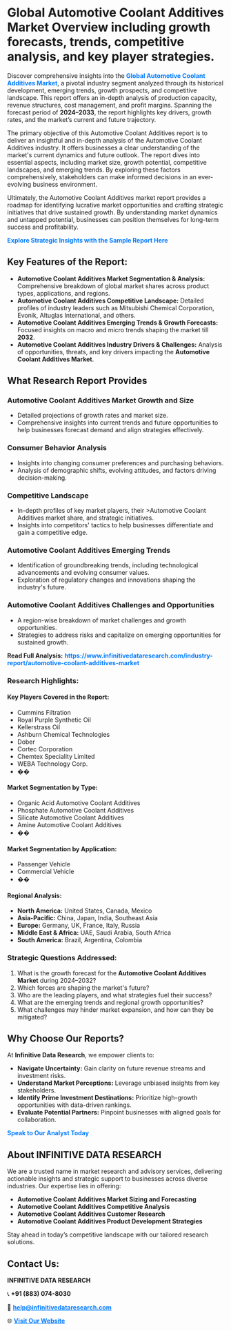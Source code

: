 <h1>Global Automotive Coolant Additives Market Overview including growth forecasts, trends, competitive analysis, and key player strategies.</h1>
<p>
Discover comprehensive insights into the 
<a href="https://www.infinitivedataresearch.com/industry-report/automotive-coolant-additives-market" rel="dofollow" style="color: #007BFF; text-decoration: none;"><strong>Global Automotive Coolant Additives Market</strong></a>, a pivotal industry segment analyzed through its historical development, emerging trends, growth prospects, and competitive landscape. This report offers an in-depth analysis of production capacity, revenue structures, cost management, and profit margins. Spanning the forecast period of <strong>2024–2033</strong>, the report highlights key drivers, growth rates, and the market’s current and future trajectory.
</p>
<p>
The primary objective of this Automotive Coolant Additives report is to deliver an insightful and in-depth analysis of the Automotive Coolant Additives industry. It offers businesses a clear understanding of the market's current dynamics and future outlook. The report dives into essential aspects, including market size, growth potential, competitive landscapes, and emerging trends. By exploring these factors comprehensively, stakeholders can make informed decisions in an ever-evolving business environment.
</p>
<p>
Ultimately, the Automotive Coolant Additives market report provides a roadmap for identifying lucrative market opportunities and crafting strategic initiatives that drive sustained growth. By understanding market dynamics and untapped potential, businesses can position themselves for long-term success and profitability.
</p>
<p>
<a href="https://www.infinitivedataresearch.com/request-sample/reportId=107889" style="color: #007BFF; text-decoration: none;"><strong>Explore Strategic Insights with the Sample Report Here</strong></a>
</p>

<h2>Key Features of the Report:</h2>
<ul>
<li><strong>Automotive Coolant Additives Market Segmentation & Analysis:</strong> Comprehensive breakdown of global market shares across product types, applications, and regions.</li>
<li><strong>Automotive Coolant Additives Competitive Landscape:</strong> Detailed profiles of industry leaders such as Mitsubishi Chemical Corporation, Evonik, Altuglas International, and others.</li>
<li><strong>Automotive Coolant Additives Emerging Trends & Growth Forecasts:</strong> Focused insights on macro and micro trends shaping the market till <strong>2032</strong>.</li>
<li><strong>Automotive Coolant Additives Industry Drivers & Challenges:</strong> Analysis of opportunities, threats, and key drivers impacting the <strong>Automotive Coolant Additives Market</strong>.</li>
</ul>

<h2>What Research Report Provides</h2>
<h3>Automotive Coolant Additives Market Growth and Size</h3>
<ul>
<li>Detailed projections of growth rates and market size.</li>
<li>Comprehensive insights into current trends and future opportunities to help businesses forecast demand and align strategies effectively.</li>
</ul>

<h3>Consumer Behavior Analysis</h3>
<ul>
<li>Insights into changing consumer preferences and purchasing behaviors.</li>
<li>Analysis of demographic shifts, evolving attitudes, and factors driving decision-making.</li>
</ul>

<h3>Competitive Landscape</h3>
<ul>
<li>In-depth profiles of key market players, their >Automotive Coolant Additives market share, and strategic initiatives.</li>
<li>Insights into competitors' tactics to help businesses differentiate and gain a competitive edge.</li>
</ul>

<h3>Automotive Coolant Additives Emerging Trends</h3>
<ul>
<li>Identification of groundbreaking trends, including technological advancements and evolving consumer values.</li>
<li>Exploration of regulatory changes and innovations shaping the industry's future.</li>
</ul>

<h3>Automotive Coolant Additives Challenges and Opportunities</h3>
<ul>
<li>A region-wise breakdown of market challenges and growth opportunities.</li>
<li>Strategies to address risks and capitalize on emerging opportunities for sustained growth.</li>
</ul>
<p><strong>Read Full Analysis:</strong> <a href="https://www.infinitivedataresearch.com/industry-report/automotive-coolant-additives-market" rel="dofollow" style="color: #007BFF; text-decoration: none;"><strong>https://www.infinitivedataresearch.com/industry-report/automotive-coolant-additives-market</strong></a></p>
<h3>Research Highlights:</h3>
<h4>Key Players Covered in the Report:</h4>
<ul><li>Cummins Filtration</li><li>Royal Purple Synthetic Oil</li><li>Kellerstrass Oil</li><li>Ashburn Chemical Technologies</li><li>Dober</li><li>Cortec Corporation</li><li>Chemtex Speciality Limited</li><li>WEBA Technology Corp.</li><li>��</li></ul>
<h4>Market Segmentation by Type:</h4>
<ul><li>Organic Acid Automotive Coolant Additives</li><li>Phosphate Automotive Coolant Additives</li><li>Silicate Automotive Coolant Additives</li><li>Amine Automotive Coolant Additives</li><li>��</li></ul>
<h4>Market Segmentation by Application:</h4>
<ul><li>Passenger Vehicle</li><li>Commercial Vehicle</li><li>��</li></ul>

<h4>Regional Analysis:</h4>
<ul>
<li><strong>North America:</strong> United States, Canada, Mexico</li>
<li><strong>Asia-Pacific:</strong> China, Japan, India, Southeast Asia</li>
<li><strong>Europe:</strong> Germany, UK, France, Italy, Russia</li>
<li><strong>Middle East & Africa:</strong> UAE, Saudi Arabia, South Africa</li>
<li><strong>South America:</strong> Brazil, Argentina, Colombia</li>
</ul>

<h3>Strategic Questions Addressed:</h3>
<ol>
<li>What is the growth forecast for the <strong>Automotive Coolant Additives Market</strong> during 2024–2032?</li>
<li>Which forces are shaping the market's future?</li>
<li>Who are the leading players, and what strategies fuel their success?</li>
<li>What are the emerging trends and regional growth opportunities?</li>
<li>What challenges may hinder market expansion, and how can they be mitigated?</li>
</ol>

<h2>Why Choose Our Reports?</h2>
<p>At <strong>Infinitive Data Research</strong>, we empower clients to:</p>
<ul>
<li><strong>Navigate Uncertainty:</strong> Gain clarity on future revenue streams and investment risks.</li>
<li><strong>Understand Market Perceptions:</strong> Leverage unbiased insights from key stakeholders.</li>
<li><strong>Identify Prime Investment Destinations:</strong> Prioritize high-growth opportunities with data-driven rankings.</li>
<li><strong>Evaluate Potential Partners:</strong> Pinpoint businesses with aligned goals for collaboration.</li>
</ul>
<p><a href="https://www.infinitivedataresearch.com/industry-report/automotive-coolant-additives-market" rel="dofollow" style="color: #007BFF; text-decoration: none;"><strong>Speak to Our Analyst Today</strong></a></p>

<h2>About INFINITIVE DATA RESEARCH</h2>
<p>We are a trusted name in market research and advisory services, delivering actionable insights and strategic support to businesses across diverse industries. Our expertise lies in offering:</p>
<ul>
<li><strong>Automotive Coolant Additives Market Sizing and Forecasting</strong></li>
<li><strong>Automotive Coolant Additives Competitive Analysis</strong></li>
<li><strong>Automotive Coolant Additives Customer Research</strong></li>
<li><strong>Automotive Coolant Additives Product Development Strategies</strong></li>
</ul>
<p>Stay ahead in today’s competitive landscape with our tailored research solutions.</p>

<h2>Contact Us:</h2>
<p><strong>INFINITIVE DATA RESEARCH</strong></p>
<p>📞 <strong>+91 (883) 074-8030</strong></p>
<p>📧 <strong><a href="mailto:help@infinitivedataresearch.com" style="color: #007BFF;">help@infinitivedataresearch.com</a></strong></p>
<p>🌐 <strong><a href="https://www.infinitivedataresearch.com" rel="dofollow" style="color: #007BFF;">Visit Our Website</a></strong></p>